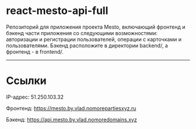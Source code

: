 # react-mesto-api-full

Репозиторий для приложения проекта Mesto, включающий фронтенд и бэкенд части приложения со следующими возможностями: авторизации и регистрации пользователей, операции с карточками и пользователями. Бэкенд расположите в директории backend/, а фронтенд - в frontend/.

---

# Ссылки

IP-адрес: 51.250.103.32

Фронтенд: https://mesto.by.vlad.nomorepartiesxyz.ru

Бэкенд: https://api.mesto.by.vlad.nomoredomains.xyz